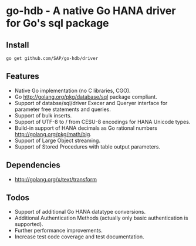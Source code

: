 # go-hdb - A native Go HANA driver for Go's sql package

## Install

	go get github.com/SAP/go-hdb/driver
	
## Features

* Native Go implementation (no C libraries, CGO).
* Go <http://golang.org/pkg/database/sql> package compliant.
* Support of databse/sql/driver Execer and Queryer interface for parameter free statements and queries.
* Support of bulk inserts.
* Support of UTF-8 to / from CESU-8 encodings for HANA Unicode types.
* Build-in support of HANA decimals as Go rational numbers <http://golang.org/pkg/math/big>.
* Support of Large Object streaming.
* Support of Stored Procedures with table output parameters. 

## Dependencies

* <http://golang.org/x/text/transform>

## Todos

* Support of additional Go HANA datatype conversions.
* Additional Authentication Methods (actually only basic authentication is supported).
* Further performance improvements.
* Increase test code coverage and test documentation.